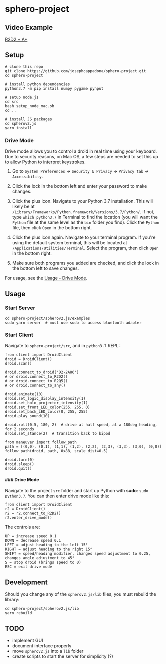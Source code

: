 # sphero-project

## Video Example
[R2D2 + A*](https://www.youtube.com/watch?v=qjIhtkhbPT8)

## Setup
```
# clone this repo
git clone https://github.com/josephcappadona/sphero-project.git
cd sphero-project

# install python dependencies
python3.7 -m pip install numpy pygame pynput

# setup node.js
cd src
bash setup_node_mac.sh
cd ..

# install JS packages
cd spherov2.js
yarn install
```

### Drive Mode

Drive mode allows you to control a droid in real time using your keyboard. Due to security reasons, on Mac OS, a few steps are needed to set this up to allow Python to interpret keystrokes.

1. Go to `System Preferences` -> `Security & Privacy` -> `Privacy tab` -> `Accessibility`.

2. Click the lock in the bottom left and enter your password to make changes.

3. Click the plus icon. Navigate to your Python 3.7 installation. This will likely be at `/Library/Frameworks/Python.framework/Versions/3.7/Python/`. If not, type `which python3.7` in Terminal to find the location (you will want the `Python` file at the same level as the `bin` folder you find). Click the `Python` file, then click `Open` in the bottom right.

4. Click the plus icon again. Navigate to your terminal program. If you're using the default system terminal, this will be located at `/Applications/Utilities/Terminal`. Select the program, then click `Open` in the bottom right.

5. Make sure both programs you added are checked, and click the lock in the bottom left to save changes.

For usage, see the [Usage - Drive Mode](#usage-drive-mode).

## Usage

### Start Server
```
cd sphero-project/spherov2.js/examples
sudo yarn server  # must use sudo to access bluetooth adapter
```

### Start Client
Navigate to `sphero-project/src`, and in `python3.7` REPL:
```
from client import DroidClient
droid = DroidClient()
droid.scan()

droid.connect_to_droid('D2-2A86')
# or droid.connect_to_R2D2()
# or droid.connect_to_R2Q5()
# or droid.connect_to_any()

droid.animate(10)
droid.set_logic_display_intensity(1)
droid.set_holo_projector_intensity(1)
droid.set_front_LED_color(255, 255, 0)
droid.set_back_LED_color(0, 255, 255)
droid.play_sound(10)

droid.roll(0.5, 180, 2)  # drive at half speed, at a 180deg heading, for 2 seconds
droid.set_stance(2)  # transition back to bipod

from maneuver import follow_path
path = [(0,0), (0,1), (1,1), (1,2), (2,2), (2,3), (3,3), (3,0), (0,0)]
follow_path(droid, path, 0x88, scale_dist=0.5)

droid.turn(0)
droid.sleep()
droid.quit()
```

<h4 id="usage-drive-mode">
### Drive Mode
</h4>

Navigate to the project `src` folder and start up Python with **sudo**: `sudo python3.7`. You can then enter drive mode like this:
```
from client import DroidClient
r2 = DroidClient()
r2 = r2.connect_to_R2D2()
r2.enter_drive_mode()
```

The controls are:
```
UP = increase speed 0.1
DOWN = decrease speed 0.1
LEFT = adjust heading to the left 15°
RIGHT = adjust heading to the right 15°
SHIFT = speed/heading modifier, changes speed adjustment to 0.25, changes angle adjustment to 45°
S = stop droid (brings speed to 0)
ESC = exit drive mode
```



## Development

Should you change any of the `spherov2.js/lib` files, you must rebuild the library:

```
cd sphero-project/spherov2.js/lib
yarn rebuild
```

## TODO

* implement GUI
* document interface properly
* move `spherov2.js` into a `lib` folder
* create scripts to start the server for simplicity (?)
